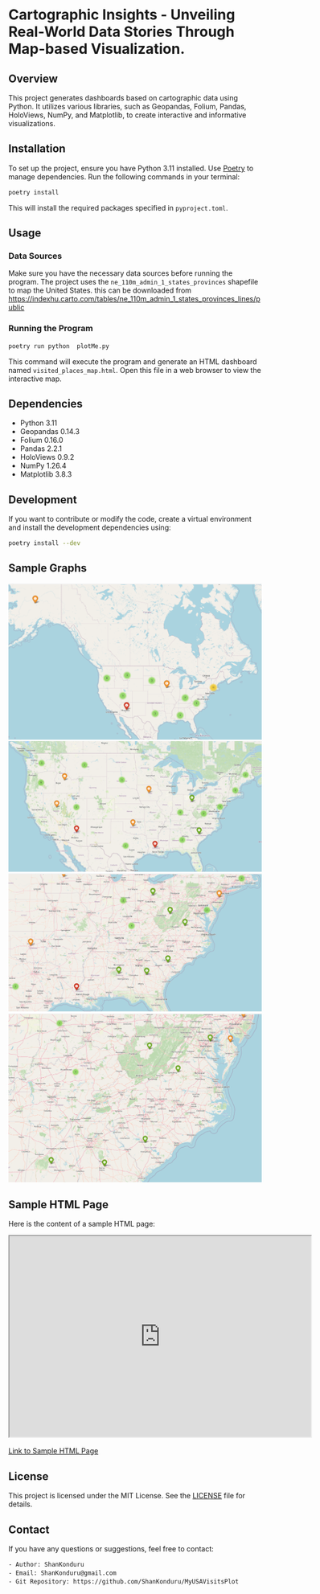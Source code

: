 # Cartographic Insights - Unveiling Real-World Data Stories Through Map-based Visualization. 

## Overview

This project generates dashboards based on cartographic data using Python. It utilizes various libraries, such as Geopandas, Folium, Pandas, HoloViews, NumPy, and Matplotlib, to create interactive and informative visualizations.

## Installation

To set up the project, ensure you have Python 3.11 installed. Use [Poetry](https://python-poetry.org/) to manage dependencies. Run the following commands in your terminal:

```bash
poetry install
```

This will install the required packages specified in `pyproject.toml`.

## Usage

### Data Sources

Make sure you have the necessary data sources before running the program. The project uses the `ne_110m_admin_1_states_provinces` shapefile to map the United States.
this can be downloaded from https://indexhu.carto.com/tables/ne_110m_admin_1_states_provinces_lines/public

### Running the Program

```bash
poetry run python  plotMe.py
```

This command will execute the program and generate an HTML dashboard named `visited_places_map.html`. Open this file in a web browser to view the interactive map.

## Dependencies

- Python 3.11
- Geopandas 0.14.3
- Folium 0.16.0
- Pandas 2.2.1
- HoloViews 0.9.2
- NumPy 1.26.4
- Matplotlib 3.8.3

## Development

If you want to contribute or modify the code, create a virtual environment and install the development dependencies using:

```bash
poetry install --dev
```

## Sample Graphs 

![Image](https://github.com/ShanKonduru/MyUSAVisitsPlot/blob/master/SampleImages/USA%20Level%200%20Zoom.PNG)
![Image](https://github.com/ShanKonduru/MyUSAVisitsPlot/blob/master/SampleImages/USA%20Level%202%20Zoom.PNG)
![Image](https://github.com/ShanKonduru/MyUSAVisitsPlot/blob/master/SampleImages/USA%20Level%203%20Zoom.PNG)
![Image](https://github.com/ShanKonduru/MyUSAVisitsPlot/blob/master/SampleImages/USA%20Level%204%20Zoom.PNG)

## Sample HTML Page

Here is the content of a sample HTML page:

<iframe src="https://github.com/ShanKonduru/MyUSAVisitsPlot/blob/master/html_files/generate_geo_spatial_graph.html" width="600" height="400"></iframe>

[Link to Sample HTML Page](https://github.com/ShanKonduru/MyUSAVisitsPlot/blob/master/html_files/generate_geo_spatial_graph.html)


## License

This project is licensed under the MIT License. See the [LICENSE](LICENSE) file for details.

## Contact

If you have any questions or suggestions, feel free to contact:

```bash
- Author: ShanKonduru
- Email: ShanKonduru@gmail.com
- Git Repository: https://github.com/ShanKonduru/MyUSAVisitsPlot
```
